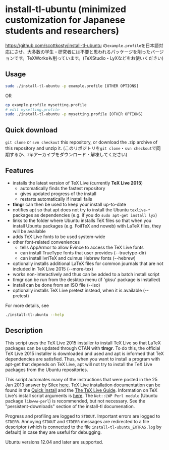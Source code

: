 # install-tl-ubuntu (minimized customization for Japanese students and researchers)
https://github.com/scottkosty/install-tl-ubuntu の`example.profile`を日本語対応にさせ、大多数の学生・研究者には不要と思われるパッケージを削ったバージョンです。TeXWorksも削っています。(TeXStudio・LyXなどをお使いください)

## Usage

```sh
sudo ./install-tl-ubuntu -p example.profile [OTHER OPTIONS]
```

OR

```sh
cp example.profile mysetting.profile
# edit mysetting.profile
sudo ./install-tl-ubuntu -p mysetting.profile [OTHER OPTIONS]
```

## Quick download

`git clone` or `svn checkout` this repository, or download the .zip archive of this repository and unzip it.
(このリポジトリを`git clone`・`svn checkout`で同期するか、zipアーカイブをダウンロード・解凍してください)

## Features

- installs the latest version of TeX Live (currently **TeX Live 2015**)
  - automatically finds the fastest repository
  - gives updated progress of the install
  - restarts automatically if install fails
- **tlmgr** can then be used to keep your install up-to-date
- notifies apt so that apt does not try to install the Ubuntu `texlive-*` packages as dependencies (e.g. if you do `sudo apt-get install lyx`)
- links to the folder where Ubuntu installs TeX files so that when you install Ubuntu packages (e.g. FoilTeX and noweb) with LaTeX files, they will be available
- adds TeX Live fonts to be used system-wide
- other font-related conveniences
  - tells AppArmor to allow Evince to access the TeX Live fonts
  - can install TrueType fonts that user provides (--truetype-dir)
  - can install IvriTeX and culmus Hebrew fonts (--hebrew)
- optionally installs additional LaTeX files for common journals that are not included in TeX Live 2015 (--more-tex)
- works non-interactively and thus can be added to a batch install script
- tlmgr can be run from the desktop menu (if 'gksu' package is installed)
- install can be done from an ISO file (--iso)
- optionally installs TeX Live pretest instead, when it is available (--pretest)

For more details, see
```sh
./install-tl-ubuntu --help
```

## Description

This script uses the TeX Live 2015 installer to install TeX Live so that LaTeX packages can be updated through CTAN with **tlmgr**. To do this, the official TeX Live 2015 installer is downloaded and used and apt is informed that TeX dependencies are satisfied. Thus, when you want to install a program with apt-get that depends on TeX Live, apt will not try to install the TeX Live packages from the Ubuntu repositories.

This script automates many of the instructions that were posted in the 25 Jan 2013 answer by Silex [here](http://tex.stackexchange.com/questions/1092/how-to-install-vanilla-texlive-on-debian-or-ubuntu). TeX Live installation documentation can be found in the [Quick install](http://www.tug.org/texlive/quickinstall.html) and the [The TeX Live Guide](http://www.tug.org/texlive/doc/texlive-en/texlive-en.html#installation). Information on TeX Live's install script arguments is [here](http://www.tug.org/texlive/doc/install-tl.html). The `Net::LWP Perl module` (Ubuntu package `libwww-perl`) is recommended, but not necessary. See the "persistent-downloads" section of the install-tl documenation.

Progress and profiling are logged to `STDOUT`. Important errors are logged to `STDERR`. Annoying `STDOUT` and `STDERR` messages are redirected to a file descriptor (which is connected to the file `install-tl-ubuntu_EXTRAS.log` by default) in case they are useful for debugging.

Ubuntu versions 12.04 and later are supported.

